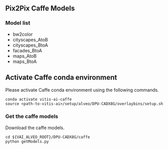 ## Pix2Pix Caffe Models

### Model list

- bw2color
- cityscapes_AtoB
- cityscapes_BtoA
- facades_BtoA
- maps_AtoB
- maps_BtoA


## Activate Caffe conda environment

Please activate Caffe conda environment using the following commands.

```
conda activate vitis-ai-caffe
source <path-to-vitis-ai>/setup/alveo/DPU-CADX8G/overlaybins/setup.sh
```


### Get the caffe models 

Download the caffe models. 

```
cd ${VAI_ALVEO_ROOT}/DPU-CADX8G/caffe
python getModels.py
```